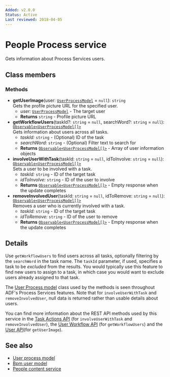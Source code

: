 ```yaml
---
Added: v2.0.0
Status: Active
Last reviewed: 2018-04-05
---
```


# People Process service

Gets information about Process Services users.

## Class members

### Methods

-   **getUserImage**(user: [`UserProcessModel`](../core/user-process.model.md) = `null`): `string`<br/>
    Gets the profile picture URL for the specified user.
    -   _user:_ [`UserProcessModel`](../core/user-process.model.md)  - The target user
    -   **Returns** `string` - Profile picture URL
-   **getWorkflowUsers**(taskId?: `string` = `null`, searchWord?: `string` = `null`): [`Observable<UserProcessModel[]>`](../core/user-process.model.md)<br/>
    Gets information about users across all tasks.
    -   _taskId:_ `string`  - (Optional) ID of the task
    -   _searchWord:_ `string`  - (Optional) Filter text to search for
    -   **Returns** [`Observable<UserProcessModel[]>`](../core/user-process.model.md) - Array of user information objects
-   **involveUserWithTask**(taskId: `string` = `null`, idToInvolve: `string` = `null`): [`Observable<UserProcessModel[]>`](../core/user-process.model.md)<br/>
    Sets a user to be involved with a task.
    -   _taskId:_ `string`  - ID of the target task
    -   _idToInvolve:_ `string`  - ID of the user to involve
    -   **Returns** [`Observable<UserProcessModel[]>`](../core/user-process.model.md) - Empty response when the update completes
-   **removeInvolvedUser**(taskId: `string` = `null`, idToRemove: `string` = `null`): [`Observable<UserProcessModel[]>`](../core/user-process.model.md)<br/>
    Removes a user who is currently involved with a task.
    -   _taskId:_ `string`  - ID of the target task
    -   _idToRemove:_ `string`  - ID of the user to remove
    -   **Returns** [`Observable<UserProcessModel[]>`](../core/user-process.model.md) - Empty response when the update completes

## Details

Use `getWorkflowUsers` to find users across all tasks, optionally filtering by the `searchWord`
in the task name. The `taskId` parameter, if used, specifies a task to be _excluded_ from the
results. You would typically use this feature to find new users to assign to a task, in which
case you would want to exclude users already assigned to that task.

The [User Process model](user-process.model.md) class used by the methods is seen throughout
ADF's Process Services features. Note that for `involveUserWithTask` and `removeInvolvedUser`,
null data is returned rather than usable details about users.

You can find more information about the REST API methods used by this service in the
[Task Actions API](https://github.com/Alfresco/alfresco-js-api/blob/master/src/alfresco-activiti-rest-api/docs/TaskActionsApi.md#involveUser)
(for `involveUserWithTask` and `removeInvolvedUser`), the
[User Workflow API](https://github.com/Alfresco/alfresco-js-api/blob/master/src/alfresco-activiti-rest-api/docs/UsersWorkflowApi.md#getUsers)
(for `getWorkflowUsers`) and the
[User API](https://github.com/Alfresco/alfresco-js-api/blob/master/src/alfresco-activiti-rest-api/docs/UserApi.md#getuserprofilepictureurl)(for `getUserImage`).

## See also

-   [User process model](user-process.model.md)
-   [Bpm user model](bpm-user.model.md)
-   [People content service](people-content.service.md)

